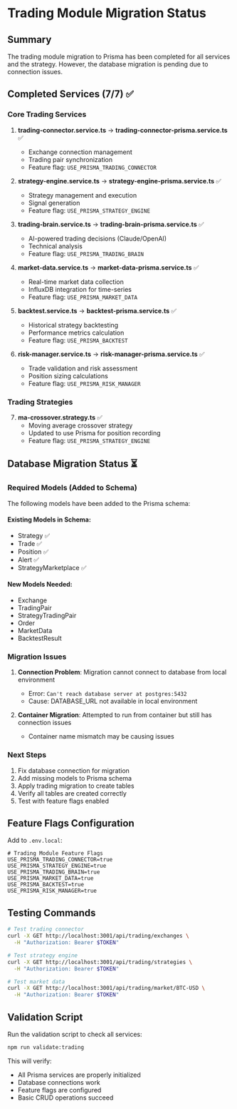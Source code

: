 # Trading Module Migration Status

## Summary
The trading module migration to Prisma has been completed for all services and the strategy. However, the database migration is pending due to connection issues.

## Completed Services (7/7) ✅

### Core Trading Services
1. **trading-connector.service.ts** → **trading-connector-prisma.service.ts** ✅
   - Exchange connection management
   - Trading pair synchronization
   - Feature flag: `USE_PRISMA_TRADING_CONNECTOR`

2. **strategy-engine.service.ts** → **strategy-engine-prisma.service.ts** ✅
   - Strategy management and execution
   - Signal generation
   - Feature flag: `USE_PRISMA_STRATEGY_ENGINE`

3. **trading-brain.service.ts** → **trading-brain-prisma.service.ts** ✅
   - AI-powered trading decisions (Claude/OpenAI)
   - Technical analysis
   - Feature flag: `USE_PRISMA_TRADING_BRAIN`

4. **market-data.service.ts** → **market-data-prisma.service.ts** ✅
   - Real-time market data collection
   - InfluxDB integration for time-series
   - Feature flag: `USE_PRISMA_MARKET_DATA`

5. **backtest.service.ts** → **backtest-prisma.service.ts** ✅
   - Historical strategy backtesting
   - Performance metrics calculation
   - Feature flag: `USE_PRISMA_BACKTEST`

6. **risk-manager.service.ts** → **risk-manager-prisma.service.ts** ✅
   - Trade validation and risk assessment
   - Position sizing calculations
   - Feature flag: `USE_PRISMA_RISK_MANAGER`

### Trading Strategies
7. **ma-crossover.strategy.ts** ✅
   - Moving average crossover strategy
   - Updated to use Prisma for position recording
   - Feature flag: `USE_PRISMA_STRATEGY_ENGINE`

## Database Migration Status ⏳

### Required Models (Added to Schema)
The following models have been added to the Prisma schema:

#### Existing Models in Schema:
- Strategy ✅
- Trade ✅
- Position ✅
- Alert ✅
- StrategyMarketplace ✅

#### New Models Needed:
- Exchange
- TradingPair
- StrategyTradingPair
- Order
- MarketData
- BacktestResult

### Migration Issues
1. **Connection Problem**: Migration cannot connect to database from local environment
   - Error: `Can't reach database server at postgres:5432`
   - Cause: DATABASE_URL not available in local environment

2. **Container Migration**: Attempted to run from container but still has connection issues
   - Container name mismatch may be causing issues

### Next Steps
1. Fix database connection for migration
2. Add missing models to Prisma schema
3. Apply trading migration to create tables
4. Verify all tables are created correctly
5. Test with feature flags enabled

## Feature Flags Configuration

Add to `.env.local`:
```
# Trading Module Feature Flags
USE_PRISMA_TRADING_CONNECTOR=true
USE_PRISMA_STRATEGY_ENGINE=true
USE_PRISMA_TRADING_BRAIN=true
USE_PRISMA_MARKET_DATA=true
USE_PRISMA_BACKTEST=true
USE_PRISMA_RISK_MANAGER=true
```

## Testing Commands

```bash
# Test trading connector
curl -X GET http://localhost:3001/api/trading/exchanges \
  -H "Authorization: Bearer $TOKEN"

# Test strategy engine
curl -X GET http://localhost:3001/api/trading/strategies \
  -H "Authorization: Bearer $TOKEN"

# Test market data
curl -X GET http://localhost:3001/api/trading/market/BTC-USD \
  -H "Authorization: Bearer $TOKEN"
```

## Validation Script

Run the validation script to check all services:
```bash
npm run validate:trading
```

This will verify:
- All Prisma services are properly initialized
- Database connections work
- Feature flags are configured
- Basic CRUD operations succeed